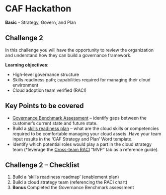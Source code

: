 # CAF Hackathon

**Basic** - Strategy, Govern, and Plan

## Challenge 2

In this challenge you will have the opportunity to review the organization and understand how they can build a governance framework.

**Learning objectives:**

- High-level governance structure
- Skills readiness path; capabilities required for managing their cloud environment
- Cloud adoption team verified (RACI)

## Key Points to be covered

- [Governance Benchmark Assessment](https://cafbaseline.com/) – identify gaps between the customer’s current state and future state.
- Build a [skills readiness plan](https://docs.microsoft.com/azure/cloud-adoption-framework/plan/adapt-roles-skills-processes) – what are the cloud skills or competencies required to be comfortable managing your cloud assets.  Have your team input results in the ‘CAF Strategy and Plan’ Word template.
- Identify which potential roles would play a part in the cloud strategy team (*leverage the [Cross-team RACI](https://raw.githubusercontent.com/microsoft/CloudAdoptionFramework/master/organize/raci-template.xlsx) “MVP” tab as a reference guide).

## Challenge 2 – Checklist

1. Build a ‘skills readiness roadmap’ (enablement plan)
2. Build a cloud strategy team (referencing the RACI chart)
3. **Bonus** Completed the Governance Benchmark assessment
